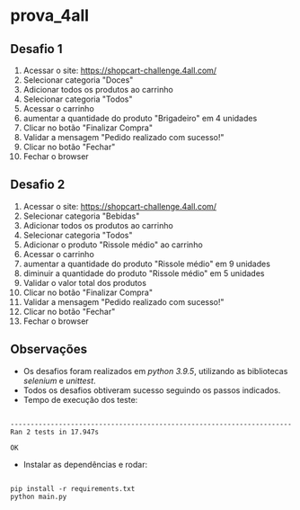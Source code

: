 # prova_4all

## Desafio 1

1. Acessar o site: https://shopcart-challenge.4all.com/
1. Selecionar categoria "Doces"
1.  Adicionar todos os produtos ao carrinho
1. Selecionar categoria "Todos"
1. Acessar o carrinho
1. aumentar a quantidade do produto "Brigadeiro" em 4 unidades
1. Clicar no botão "Finalizar Compra"
1. Validar a mensagem "Pedido realizado com sucesso!"
1. Clicar no botão "Fechar"
1. Fechar o browser


## Desafio 2
1. Acessar o site: https://shopcart-challenge.4all.com/
1. Selecionar categoria "Bebidas"
1. Adicionar todos os produtos ao carrinho
1. Selecionar categoria "Todos"
1. Adicionar o produto "Rissole médio" ao carrinho
1. Acessar o carrinho
1. aumentar a quantidade do produto "Rissole médio" em 9 unidades
1. diminuir a quantidade do produto "Rissole médio" em 5 unidades
1. Validar o valor total dos produtos
1. Clicar no botão "Finalizar Compra"
1. Validar a mensagem "Pedido realizado com sucesso!"
1. Clicar no botão "Fechar"
1. Fechar o browser

## Observações
- Os desafios foram realizados em _python 3.9.5_, utilizando as bibliotecas _selenium_ e _unittest_.
- Todos os desafios obtiveram sucesso seguindo os passos indicados.
- Tempo de execução dos teste:
~~~Shell

----------------------------------------------------------------------
Ran 2 tests in 17.947s

OK

~~~
- Instalar as dependências e rodar:
~~~Shell

pip install -r requirements.txt
python main.py

~~~